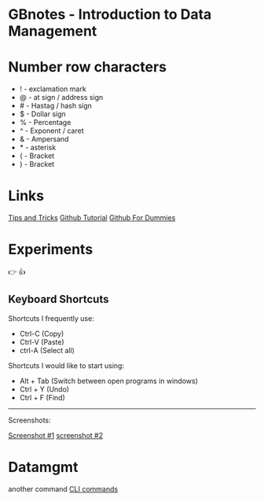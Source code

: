 # GBnotes - Introduction to Data Management
# Number row characters
- ! - exclamation mark
- @ - at sign / address sign 
- \# - Hastag / hash sign 
- $ - Dollar sign 
- % - Percentage 
- ^ - Exponent / caret 
- & - Ampersand 
- \* - asterisk
- ( - Bracket 
- ) - Bracket
# Links 
[Tips and Tricks](https://www.youtube.com/watch?v=qnPKoCl6Gcw&ab_channel=WebStylePress)
[Github Tutorial](https://www.youtube.com/watch?v=HkdAHXoRtos&ab_channel=Fireship)
[Github For Dummies](https://www.youtube.com/watch?v=mJ-qvsxPHpY&ab_channel=NickWhite)
# Experiments
:point_right: 👍
## Keyboard Shortcuts
Shortcuts I frequently use: 
- Ctrl-C (Copy)
- Ctrl-V (Paste)
- ctrl-A (Select all)

Shortcuts I would like to start using:
- Alt + Tab (Switch between open programs in windows)
- Ctrl + Y (Undo)
- Ctrl + F (Find)


---
Screenshots: 

[Screenshot #1](https://i.imgur.com/hZ1fLv4.png) [screenshot #2](https://i.imgur.com/6BHx0At.png)

# Datamgmt

another command [CLI commands](Docs/cli.md)